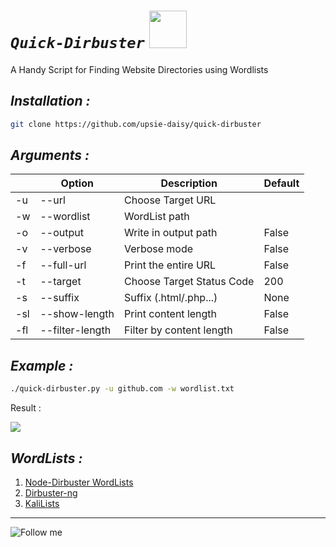 <h1><i><code>Quick-Dirbuster</code></i>  <img width="60px" src="https://media.giphy.com/media/WUlplcMpOCEmTGBtBW/giphy.gif">
</h1>

<p>A Handy Script for Finding Website Directories using Wordlists</p>


<h2><i>Installation :</i></h2>

```bash
git clone https://github.com/upsie-daisy/quick-dirbuster
```

<h2><i>Arguments :</i></h2>

|     | Option          | Description               | Default |
| --- | --------------- | ------------------------- | ------- |
| -u  | --url           | Choose Target URL         |         |
| -w  | --wordlist      | WordList path             |         |
| -o  | --output        | Write in output path      | False   |
| -v  | --verbose       | Verbose mode              | False   |
| -f  | --full-url      | Print the entire URL      | False   |
| -t  | --target        | Choose Target Status Code | 200     |
| -s  | --suffix        | Suffix (.html/.php...)    | None    |
| -sl | --show-length   | Print content length      | False   |
| -fl | --filter-length | Filter by content length  | False   |

<h2><i>Example :</i></h2>

```bash
./quick-dirbuster.py -u github.com -w wordlist.txt
```

<p>Result :</p>

<img src="https://media.giphy.com/media/CAIdJxPG98N4iILXYh/giphy.gif">

<h2><i>WordLists :</i></h2>

1. [Node-Dirbuster WordLists](https://github.com/daviddias/node-dirbuster/tree/master/lists)
2. [Dirbuster-ng](https://github.com/digination/dirbuster-ng/tree/master/wordlists)
3. [KaliLists](https://github.com/3ndG4me/KaliLists/blob/master/wfuzz/webservices/ws-dirs.txt)

<hr>

![Follow me](https://img.shields.io/badge/-Follow%20Me-222222?logo=twitter&logoColor=black&color=272838&labelColor=C09891&style=for-the-badge&logoWidth=30&link=https://twitter.com/IlIIlIIllIlI)
